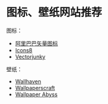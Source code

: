 # 图标、壁纸网站推荐

图标：
- [阿里巴巴矢量图标](https://www.iconfont.cn/)
- [Icons8](https://icons8.com/)
- [Vectorjunky](https://www.iconfinder.com/)

壁纸：
- [Wallhaven](https://wallhaven.cc/)
- [Wallpaperscraft](https://wallpaperscraft.com/)
- [Wallpaper Abyss](https://wall.alphacoders.com/)
